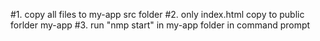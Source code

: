 #1. copy all files to my-app src folder
#2. only index.html copy to public forlder my-app
#3. run "nmp start" in my-app folder in command prompt